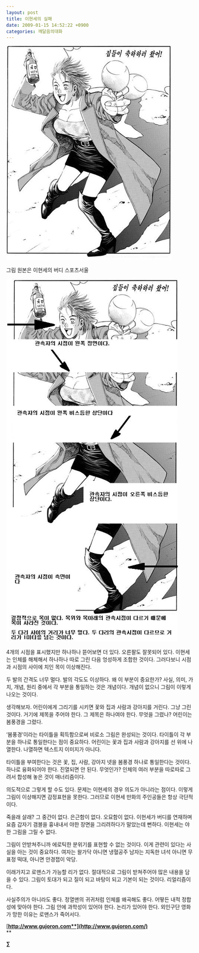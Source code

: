 ```yaml
---
layout: post
title: 이현세의 실패
date: 2009-01-15 14:52:22 +0900
categories: 깨달음의대화
---
```

<IMG alt=675.jpg src="files/attach/images/198/727/010/675.jpg" >  
  
그림 원본은 이현세의 버디 스포츠서울  
  
<IMG alt=676.JPG src="files/attach/images/198/727/010/676.JPG" >  
  





  


4개의 시점을 표시했지만 하나하나 뜯어보면 더 있다. 오른팔도 잘못되어 있다. 이현세는 인체를 해체해서 하나하나 따로 그린 다음 엉성하게 조합한 것이다. 그러다보니 시점과 시점의 사이에 치인 목이 이상해진다. 

두 발의 간격도 너무 멀다. 발의 각도도 이상하다. 왜 이 부분이 중요한가? 사실, 의미, 가치, 개념, 원리 중에서 각 부분을 통일하는 것은 개념이다. 개념이 없으니 그림이 이렇게 나오는 것이다.

생각해보자. 어린이에게 그리기를 시키면 꽃와 집과 사람과 강아지를 거린다. 그냥 그린 것이다. 거기에 제목을 주어야 한다. 그 제목은 하나여야 한다. 무엇을 그렸나? 어린이는 봄풍경을 그렸다.

‘봄풍경’이라는 타이틀을 획득함으로써 비로소 그림은 완성되는 것이다. 타이틀이 각 부분을 하나로 통일한다는 점이 중요하다. 어린이는 꽃과 집과 사람과 강아지를 선 위에 나열한다. 나열하면 텍스트지 이미지가 아니다.

타이틀을 부여한다는 것은 꽃, 집, 사람, 강아지 넷을 봄풍경 하나로 통일한다는 것이다. 하나로 융화되어야 한다. 진열되면 안 된다. 무엇인가? 인체의 여러 부분을 따로따로 그려서 합성해 놓은 것이 매너리즘이다. 

의도적으로 그렇게 할 수도 있다. 문제는 이현세의 경우 의도가 아니라는 점이다. 이렇게 그림이 이상해지면 감정표현을 못한다. 그러므로 이현세 만화의 주인공들은 항상 극단적이다. 

죽을래 살래? 그 중간이 없다. 은근함이 없다. 오묘함이 없다. 이현세가 버디를 연재하며 요즘 갑자기 갬블을 흉내내서 야한 장면을 그리려하다가 말았는데 뻔하다. 이현세는 야한 그림을 그릴 수 없다.

그림이 안받쳐주니까 에로틱한 분위기를 표현할 수 없는 것이다. 이게 관련이 있다는 사실을 아는 것이 중요하다. 여자는 왈가닥 아니면 냉혈공주 남자는 지독한 녀석 아니면 무표정 떡대, 아니면 안경잽이 악당.

이래가지고 로맨스가 가능할 리가 없다. 절대적으로 그림이 받쳐주어야 많은 내용을 담을 수 있다. 그림이 토대가 되고 질이 되고 바탕이 되고 기본이 되는 것이다. 리얼리즘이다. 

사실주의가 아니라도 좋다. 정열맨의 귀귀처럼 인체를 왜곡해도 좋다. 어떻든 내적 정합성에 맞아야 한다. 그림 안에 과학성이 있어야 한다. 논리가 있어야 한다. 외인구단 영화가 망한 이유는 로맨스가 죽어서다.

  

  


[**http://www.gujoron.com**](http://www.gujoron.com/)**  
** 

**∑**